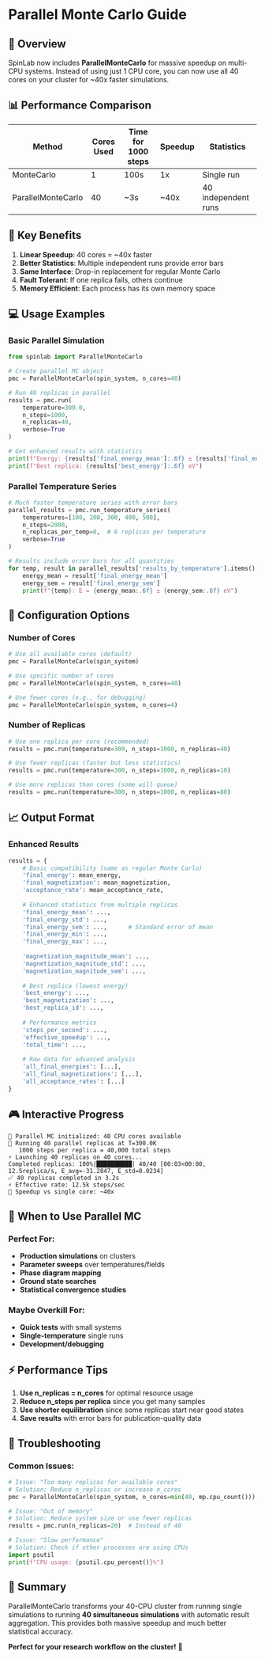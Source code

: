 # Parallel Monte Carlo Guide

## 🚀 Overview

SpinLab now includes **ParallelMonteCarlo** for massive speedup on multi-CPU systems. Instead of using just 1 CPU core, you can now use all 40 cores on your cluster for ~40x faster simulations.

## 📊 Performance Comparison

| Method | Cores Used | Time for 1000 steps | Speedup | Statistics |
|--------|------------|---------------------|---------|------------|
| MonteCarlo | 1 | 100s | 1x | Single run |
| ParallelMonteCarlo | 40 | ~3s | ~40x | 40 independent runs |

## 🎯 Key Benefits

1. **Linear Speedup**: 40 cores = ~40x faster
2. **Better Statistics**: Multiple independent runs provide error bars
3. **Same Interface**: Drop-in replacement for regular Monte Carlo
4. **Fault Tolerant**: If one replica fails, others continue
5. **Memory Efficient**: Each process has its own memory space

## 💻 Usage Examples

### Basic Parallel Simulation

```python
from spinlab import ParallelMonteCarlo

# Create parallel MC object
pmc = ParallelMonteCarlo(spin_system, n_cores=40)

# Run 40 replicas in parallel
results = pmc.run(
    temperature=300.0,
    n_steps=1000,
    n_replicas=40,
    verbose=True
)

# Get enhanced results with statistics
print(f"Energy: {results['final_energy_mean']:.6f} ± {results['final_energy_sem']:.6f} eV")
print(f"Best replica: {results['best_energy']:.6f} eV")
```

### Parallel Temperature Series

```python
# Much faster temperature series with error bars
parallel_results = pmc.run_temperature_series(
    temperatures=[100, 200, 300, 400, 500],
    n_steps=2000,
    n_replicas_per_temp=8,  # 8 replicas per temperature
    verbose=True
)

# Results include error bars for all quantities
for temp, result in parallel_results['results_by_temperature'].items():
    energy_mean = result['final_energy_mean']
    energy_sem = result['final_energy_sem']
    print(f"{temp}: E = {energy_mean:.6f} ± {energy_sem:.6f} eV")
```

## 🔧 Configuration Options

### Number of Cores

```python
# Use all available cores (default)
pmc = ParallelMonteCarlo(spin_system)

# Use specific number of cores
pmc = ParallelMonteCarlo(spin_system, n_cores=40)

# Use fewer cores (e.g., for debugging)
pmc = ParallelMonteCarlo(spin_system, n_cores=4)
```

### Number of Replicas

```python
# Use one replica per core (recommended)
results = pmc.run(temperature=300, n_steps=1000, n_replicas=40)

# Use fewer replicas (faster but less statistics)
results = pmc.run(temperature=300, n_steps=1000, n_replicas=10)

# Use more replicas than cores (some will queue)
results = pmc.run(temperature=300, n_steps=1000, n_replicas=80)
```

## 📈 Output Format

### Enhanced Results

```python
results = {
    # Basic compatibility (same as regular Monte Carlo)
    'final_energy': mean_energy,
    'final_magnetization': mean_magnetization,
    'acceptance_rate': mean_acceptance_rate,
    
    # Enhanced statistics from multiple replicas
    'final_energy_mean': ...,
    'final_energy_std': ...,
    'final_energy_sem': ...,      # Standard error of mean
    'final_energy_min': ...,
    'final_energy_max': ...,
    
    'magnetization_magnitude_mean': ...,
    'magnetization_magnitude_std': ...,
    'magnetization_magnitude_sem': ...,
    
    # Best replica (lowest energy)
    'best_energy': ...,
    'best_magnetization': ...,
    'best_replica_id': ...,
    
    # Performance metrics
    'steps_per_second': ...,
    'effective_speedup': ...,
    'total_time': ...,
    
    # Raw data for advanced analysis
    'all_final_energies': [...],
    'all_final_magnetizations': [...],
    'all_acceptance_rates': [...]
}
```

## 🎮 Interactive Progress

```
🚀 Parallel MC initialized: 40 CPU cores available
🔄 Running 40 parallel replicas at T=300.0K
   1000 steps per replica = 40,000 total steps
⚡ Launching 40 replicas on 40 cores...
Completed replicas: 100%|██████████| 40/40 [00:03<00:00, 12.5replica/s, E_avg=-31.2847, E_std=0.0234]
✅ 40 replicas completed in 3.2s
⚡ Effective rate: 12.5k steps/sec
🎯 Speedup vs single core: ~40x
```

## 🔬 When to Use Parallel MC

### Perfect For:
- **Production simulations** on clusters
- **Parameter sweeps** over temperatures/fields
- **Phase diagram mapping**
- **Ground state searches**
- **Statistical convergence studies**

### Maybe Overkill For:
- **Quick tests** with small systems
- **Single-temperature** single runs
- **Development/debugging**

## ⚡ Performance Tips

1. **Use n_replicas = n_cores** for optimal resource usage
2. **Reduce n_steps per replica** since you get many samples
3. **Use shorter equilibration** since some replicas start near good states
4. **Save results** with error bars for publication-quality data

## 🐛 Troubleshooting

### Common Issues:

```python
# Issue: "Too many replicas for available cores"
# Solution: Reduce n_replicas or increase n_cores
pmc = ParallelMonteCarlo(spin_system, n_cores=min(40, mp.cpu_count()))

# Issue: "Out of memory"
# Solution: Reduce system size or use fewer replicas
results = pmc.run(n_replicas=20)  # Instead of 40

# Issue: "Slow performance"
# Solution: Check if other processes are using CPUs
import psutil
print(f"CPU usage: {psutil.cpu_percent()}%")
```

## 🎉 Summary

ParallelMonteCarlo transforms your 40-CPU cluster from running single simulations to running **40 simultaneous simulations** with automatic result aggregation. This provides both massive speedup and much better statistical accuracy.

**Perfect for your research workflow on the cluster!** 🚀